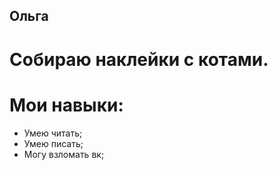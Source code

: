 ## Ольга

# Собираю наклейки с котами.

# Мои навыки:

* Умею читать;
* Умею писать;
* Могу взломать вк;
